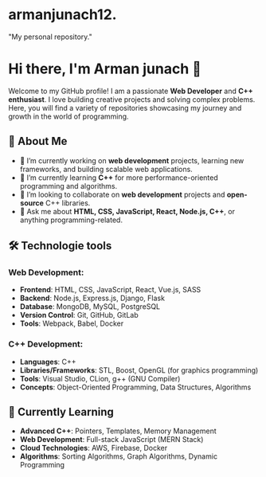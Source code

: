 # armanjunach12.
"My personal repository."
# Hi there, I'm Arman junach 👋

Welcome to my GitHub profile! I am a passionate **Web Developer** and **C++ enthusiast**. I love building creative projects and solving complex problems. Here, you will find a variety of repositories showcasing my journey and growth in the world of programming.

## 🚀 About Me

- 🔭 I’m currently working on **web development** projects, learning new frameworks, and building scalable web applications.
- 🌱 I’m currently learning **C++** for more performance-oriented programming and algorithms.
- 👯 I’m looking to collaborate on **web development** projects and **open-source** C++ libraries.
- 💬 Ask me about **HTML, CSS, JavaScript, React, Node.js, C++**, or anything programming-related.

## 🛠️ Technologie tools

### Web Development:

- **Frontend**: HTML, CSS, JavaScript, React, Vue.js, SASS
- **Backend**: Node.js, Express.js, Django, Flask
- **Database**: MongoDB, MySQL, PostgreSQL
- **Version Control**: Git, GitHub, GitLab
- **Tools**: Webpack, Babel, Docker

### C++ Development:

- **Languages**: C++
- **Libraries/Frameworks**: STL, Boost, OpenGL (for graphics programming)
- **Tools**: Visual Studio, CLion, g++ (GNU Compiler)
- **Concepts**: Object-Oriented Programming, Data Structures, Algorithms

## 🌱 Currently Learning

- **Advanced C++**: Pointers, Templates, Memory Management
- **Web Development**: Full-stack JavaScript (MERN Stack)
- **Cloud Technologies**: AWS, Firebase, Docker
- **Algorithms**: Sorting Algorithms, Graph Algorithms, Dynamic Programming

